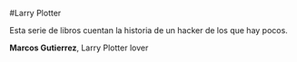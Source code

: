#Larry Plotter

Esta serie de libros cuentan la historia de un hacker de los que hay pocos.

**Marcos Gutierrez**, Larry Plotter lover